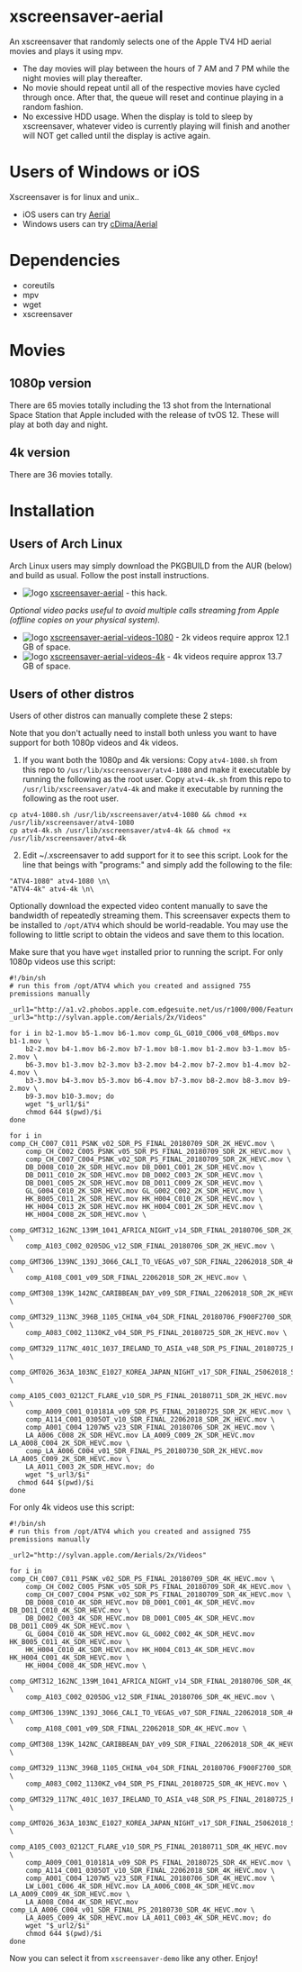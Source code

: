 # xscreensaver-aerial
An xscreensaver that randomly selects one of the Apple TV4 HD aerial movies and plays it using mpv.
* The day movies will play between the hours of 7 AM and 7 PM while the night movies will play thereafter.
* No movie should repeat until all of the respective movies have cycled through once. After that, the queue will reset and continue playing in a random fashion.
* No excessive HDD usage. When the display is told to sleep by xscreensaver, whatever video is currently playing will finish and another will NOT get called until the display is active again.

# Users of Windows or iOS
Xscreensaver is for linux and unix..
* iOS users can try [Aerial](https://github.com/JohnCoates/Aerial)
* Windows users can try [cDima/Aerial](https://github.com/cDima/Aerial)

# Dependencies
* coreutils
* mpv
* wget
* xscreensaver

# Movies
## 1080p version
There are 65 movies totally including the 13 shot from the International Space Station that Apple included with the release of tvOS 12. These will play at both day and night.

## 4k version
There are 36 movies totally.

# Installation
## Users of Arch Linux
Arch Linux users may simply download the PKGBUILD from the AUR (below) and build as usual. Follow the post install instructions.
* ![logo](http://www.monitorix.org/imgs/archlinux.png "arch logo") [xscreensaver-aerial](https://aur.archlinux.org/packages/xscreensaver-aerial) - this hack.

_Optional video packs useful to avoid multiple calls streaming from Apple (offline copies on your physical system)._
* ![logo](http://www.monitorix.org/imgs/archlinux.png "arch logo") [xscreensaver-aerial-videos-1080](https://aur.archlinux.org/packages/xscreensaver-aerial-videos-1080) - 2k videos require approx 12.1 GB of space.
* ![logo](http://www.monitorix.org/imgs/archlinux.png "arch logo") [xscreensaver-aerial-videos-4k](https://aur.archlinux.org/packages/xscreensaver-aerial-videos-4k) - 4k videos require approx 13.7 GB of space.

## Users of other distros
Users of other distros can manually complete these 2 steps:

Note that you don't actually need to install both unless you want to have support for both 1080p videos and 4k videos.
1) If you want both the 1080p and 4k versions:
 Copy `atv4-1080.sh` from this repo  to `/usr/lib/xscreensaver/atv4-1080` and make it executable by running the following as the root user.
 Copy `atv4-4k.sh` from this repo to `/usr/lib/xscreensaver/atv4-4k` and make it executable by running the following as the root user.

```
cp atv4-1080.sh /usr/lib/xscreensaver/atv4-1080 && chmod +x /usr/lib/xscreensaver/atv4-1080
cp atv4-4k.sh /usr/lib/xscreensaver/atv4-4k && chmod +x /usr/lib/xscreensaver/atv4-4k
```

2) Edit ~/.xscreensaver to add support for it to see this script. Look for the line that beings with "programs:" and simply add the following to the file:
```
"ATV4-1080" atv4-1080 \n\
"ATV4-4k" atv4-4k \n\
```

Optionally download the expected video content manually to save the bandwidth of repeatedly streaming them.
This screensaver expects them to be installed to `/opt/ATV4` which should be world-readable. You may use the following to little script to obtain the videos and save them to this location. 

Make sure that you have `wget` installed prior to running the script.
For only 1080p videos use this script:
```
#!/bin/sh
# run this from /opt/ATV4 which you created and assigned 755 premissions manually

_url1="http://a1.v2.phobos.apple.com.edgesuite.net/us/r1000/000/Features/atv/AutumnResources/videos"
_url3="http://sylvan.apple.com/Aerials/2x/Videos"

for i in b2-1.mov b5-1.mov b6-1.mov comp_GL_G010_C006_v08_6Mbps.mov b1-1.mov \
	b2-2.mov b4-1.mov b6-2.mov b7-1.mov b8-1.mov b1-2.mov b3-1.mov b5-2.mov \
	b6-3.mov b1-3.mov b2-3.mov b3-2.mov b4-2.mov b7-2.mov b1-4.mov b2-4.mov \
	b3-3.mov b4-3.mov b5-3.mov b6-4.mov b7-3.mov b8-2.mov b8-3.mov b9-2.mov \
	b9-3.mov b10-3.mov; do
	wget "$_url1/$i"
	chmod 644 $(pwd)/$i
done

for i in comp_CH_C007_C011_PSNK_v02_SDR_PS_FINAL_20180709_SDR_2K_HEVC.mov \
	comp_CH_C002_C005_PSNK_v05_SDR_PS_FINAL_20180709_SDR_2K_HEVC.mov \
	comp_CH_C007_C004_PSNK_v02_SDR_PS_FINAL_20180709_SDR_2K_HEVC.mov \
	DB_D008_C010_2K_SDR_HEVC.mov DB_D001_C001_2K_SDR_HEVC.mov \
	DB_D011_C010_2K_SDR_HEVC.mov DB_D002_C003_2K_SDR_HEVC.mov \
	DB_D001_C005_2K_SDR_HEVC.mov DB_D011_C009_2K_SDR_HEVC.mov \
	GL_G004_C010_2K_SDR_HEVC.mov GL_G002_C002_2K_SDR_HEVC.mov \
	HK_B005_C011_2K_SDR_HEVC.mov HK_H004_C010_2K_SDR_HEVC.mov \
	HK_H004_C013_2K_SDR_HEVC.mov HK_H004_C001_2K_SDR_HEVC.mov \
	HK_H004_C008_2K_SDR_HEVC.mov \
	comp_GMT312_162NC_139M_1041_AFRICA_NIGHT_v14_SDR_FINAL_20180706_SDR_2K_HEVC.mov \
	comp_A103_C002_0205DG_v12_SDR_FINAL_20180706_SDR_2K_HEVC.mov \
	comp_GMT306_139NC_139J_3066_CALI_TO_VEGAS_v07_SDR_FINAL_22062018_SDR_4K_HEVC.mov \
	comp_A108_C001_v09_SDR_FINAL_22062018_SDR_2K_HEVC.mov \
	comp_GMT308_139K_142NC_CARIBBEAN_DAY_v09_SDR_FINAL_22062018_SDR_2K_HEVC.mov \
	comp_GMT329_113NC_396B_1105_CHINA_v04_SDR_FINAL_20180706_F900F2700_SDR_2K_HEVC.mov \
	comp_A083_C002_1130KZ_v04_SDR_PS_FINAL_20180725_SDR_2K_HEVC.mov \
	comp_GMT329_117NC_401C_1037_IRELAND_TO_ASIA_v48_SDR_PS_FINAL_20180725_F0F6300_SDR_2K_HEVC.mov \
	comp_GMT026_363A_103NC_E1027_KOREA_JAPAN_NIGHT_v17_SDR_FINAL_25062018_SDR_2K_HEVC.mov \
	comp_A105_C003_0212CT_FLARE_v10_SDR_PS_FINAL_20180711_SDR_2K_HEVC.mov \
	comp_A009_C001_010181A_v09_SDR_PS_FINAL_20180725_SDR_2K_HEVC.mov \
	comp_A114_C001_0305OT_v10_SDR_FINAL_22062018_SDR_2K_HEVC.mov \
	comp_A001_C004_1207W5_v23_SDR_FINAL_20180706_SDR_2K_HEVC.mov \
	LA_A006_C008_2K_SDR_HEVC.mov LA_A009_C009_2K_SDR_HEVC.mov LA_A008_C004_2K_SDR_HEVC.mov \
	comp_LA_A006_C004_v01_SDR_FINAL_PS_20180730_SDR_2K_HEVC.mov LA_A005_C009_2K_SDR_HEVC.mov \
	LA_A011_C003_2K_SDR_HEVC.mov; do
	wget "$_url3/$i"
  chmod 644 $(pwd)/$i
done

```

For only 4k videos use this script:
```
#!/bin/sh
# run this from /opt/ATV4 which you created and assigned 755 premissions manually

_url2="http://sylvan.apple.com/Aerials/2x/Videos"

for i in  comp_CH_C007_C011_PSNK_v02_SDR_PS_FINAL_20180709_SDR_4K_HEVC.mov \
	comp_CH_C002_C005_PSNK_v05_SDR_PS_FINAL_20180709_SDR_4K_HEVC.mov \
	comp_CH_C007_C004_PSNK_v02_SDR_PS_FINAL_20180709_SDR_4K_HEVC.mov \
	DB_D008_C010_4K_SDR_HEVC.mov DB_D001_C001_4K_SDR_HEVC.mov DB_D011_C010_4K_SDR_HEVC.mov \
	DB_D002_C003_4K_SDR_HEVC.mov DB_D001_C005_4K_SDR_HEVC.mov DB_D011_C009_4K_SDR_HEVC.mov \
	GL_G004_C010_4K_SDR_HEVC.mov GL_G002_C002_4K_SDR_HEVC.mov HK_B005_C011_4K_SDR_HEVC.mov \
	HK_H004_C010_4K_SDR_HEVC.mov HK_H004_C013_4K_SDR_HEVC.mov HK_H004_C001_4K_SDR_HEVC.mov \
	HK_H004_C008_4K_SDR_HEVC.mov \
	comp_GMT312_162NC_139M_1041_AFRICA_NIGHT_v14_SDR_FINAL_20180706_SDR_4K_HEVC.mov \
	comp_A103_C002_0205DG_v12_SDR_FINAL_20180706_SDR_4K_HEVC.mov \
	comp_GMT306_139NC_139J_3066_CALI_TO_VEGAS_v07_SDR_FINAL_22062018_SDR_4K_HEVC.mov \
	comp_A108_C001_v09_SDR_FINAL_22062018_SDR_4K_HEVC.mov \
	comp_GMT308_139K_142NC_CARIBBEAN_DAY_v09_SDR_FINAL_22062018_SDR_4K_HEVC.mov \
	comp_GMT329_113NC_396B_1105_CHINA_v04_SDR_FINAL_20180706_F900F2700_SDR_4K_HEVC.mov \
	comp_A083_C002_1130KZ_v04_SDR_PS_FINAL_20180725_SDR_4K_HEVC.mov \
	comp_GMT329_117NC_401C_1037_IRELAND_TO_ASIA_v48_SDR_PS_FINAL_20180725_F0F6300_SDR_4K_HEVC.mov \
	comp_GMT026_363A_103NC_E1027_KOREA_JAPAN_NIGHT_v17_SDR_FINAL_25062018_SDR_4K_HEVC.mov \
	comp_A105_C003_0212CT_FLARE_v10_SDR_PS_FINAL_20180711_SDR_4K_HEVC.mov \
	comp_A009_C001_010181A_v09_SDR_PS_FINAL_20180725_SDR_4K_HEVC.mov \
	comp_A114_C001_0305OT_v10_SDR_FINAL_22062018_SDR_4K_HEVC.mov \
	comp_A001_C004_1207W5_v23_SDR_FINAL_20180706_SDR_4K_HEVC.mov \
	LW_L001_C006_4K_SDR_HEVC.mov LA_A006_C008_4K_SDR_HEVC.mov LA_A009_C009_4K_SDR_HEVC.mov \
	LA_A008_C004_4K_SDR_HEVC.mov comp_LA_A006_C004_v01_SDR_FINAL_PS_20180730_SDR_4K_HEVC.mov \
	LA_A005_C009_4K_SDR_HEVC.mov LA_A011_C003_4K_SDR_HEVC.mov; do
	wget "$_url2/$i"
	chmod 644 $(pwd)/$i
done
```

Now you can select it from `xscreensaver-demo` like any other. Enjoy!
